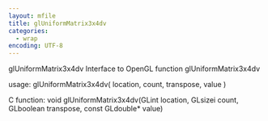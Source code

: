 ```yaml
---
layout: mfile
title: glUniformMatrix3x4dv
categories:
  - wrap
encoding: UTF-8
---
```


glUniformMatrix3x4dv  Interface to OpenGL function glUniformMatrix3x4dv

usage:  glUniformMatrix3x4dv( location, count, transpose, value )

C function:  void glUniformMatrix3x4dv(GLint location, GLsizei count, GLboolean transpose, const GLdouble\* value)
